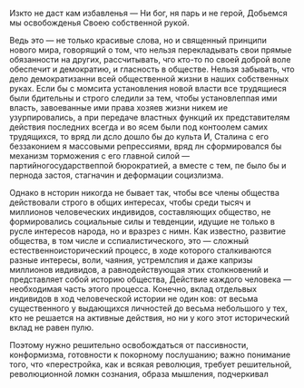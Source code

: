 Изкто не даст кам избавленья —
Ни бог, ня парь и не герой,
Добьемся мы освобожденья
Своею собственной рукой.

Ведь это — не только красивые слова, но и священный принципи нового мира, говорящий о том, что нельзя перекладывать свои прямые обязанности на других, рассчитывать, чго кто-то по своей доброй воле обеспечит и демократию, и гласность в обществе. Нельзя забывать, что дело демократизанни всей общественной жизни в наших собственных руках. Если бы с момсита установления новой власти все трудящиеся были бдительны и строго следили за тем, чтобы установлеппая ими власть, завоеванные ими права хозяев жизни никем ие узурпировались, а при передаче властных функций их представителям действия последних всегда и во ясем были под контоолем самих трудящихся, то вряд ли дсло дошло бы до культа И, Сталина с его беззаконием я массовыми репрессиями, вряд лн сформировался бы механизм торможения с его главной силой — партийногосударствеппой бюрократией, а вместе с тем, пе было бы и пернода застоя, стагначин и деформации социзлизма.

Однако в нсторин никогда не бывает так, чтобы все члены общества действовали строго в общих интересах, чтобы среди тысяч и миллионов человеческих индивидов, составляющих общество, не формировались социальные силы и тевденции, идущие не только в русле интересов народа, но и вразрез с нимн. Как известно, развитие общества, в том числе и сспиалистического, это — сложный естественноисторический процесс, в ходе которого сталкиваются разные интересы, воли, чаяния, устремлспия и даже капризы миллионов ивдивидов, а равнодействующая этих столкновений и представляет собой историю общества, Действие каждого человека — необходимая часть этого процесса. Конечно, вклад отдельвых индивидов в ход человеческой истории не один ков: от весьма существенного у выдающихся личностей до весьма небольшого у тех, кто не решается на активные действия, но ни у кого этот исторический вклад не равен пулю.

Поэтому нужно решительно освобождаться от пассивности, конформизма, готовности к покорному послушанию; важно понимание того, что «перестройка, как и всякая революция, требует решительной, революционной ломкн сознания, образа мышления, подчеркивал
